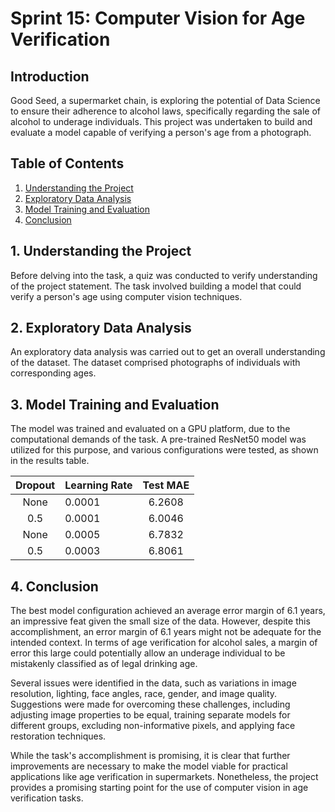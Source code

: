 # Sprint 15: Computer Vision for Age Verification

## Introduction

Good Seed, a supermarket chain, is exploring the potential of Data Science to ensure their adherence to alcohol laws, specifically regarding the sale of alcohol to underage individuals. This project was undertaken to build and evaluate a model capable of verifying a person's age from a photograph.

## Table of Contents

1. [Understanding the Project](#understanding)
2. [Exploratory Data Analysis](#eda)
3. [Model Training and Evaluation](#model-training)
4. [Conclusion](#conclusion)

<a name="understanding"></a>
## 1. Understanding the Project

Before delving into the task, a quiz was conducted to verify understanding of the project statement. The task involved building a model that could verify a person's age using computer vision techniques.

<a name="eda"></a>
## 2. Exploratory Data Analysis

An exploratory data analysis was carried out to get an overall understanding of the dataset. The dataset comprised photographs of individuals with corresponding ages.

<a name="model-training"></a>
## 3. Model Training and Evaluation

The model was trained and evaluated on a GPU platform, due to the computational demands of the task. A pre-trained ResNet50 model was utilized for this purpose, and various configurations were tested, as shown in the results table.

| Dropout | Learning Rate | Test MAE |
|:-------:|---------------|:--------:|
|   None  |     0.0001    |  6.2608  |
|   0.5   |     0.0001    |  6.0046  |
|   None  |     0.0005    |  6.7832  |
|   0.5   |     0.0003    |  6.8061  |

<a name="conclusion"></a>
## 4. Conclusion

The best model configuration achieved an average error margin of 6.1 years, an impressive feat given the small size of the data. However, despite this accomplishment, an error margin of 6.1 years might not be adequate for the intended context. In terms of age verification for alcohol sales, a margin of error this large could potentially allow an underage individual to be mistakenly classified as of legal drinking age.

Several issues were identified in the data, such as variations in image resolution, lighting, face angles, race, gender, and image quality. Suggestions were made for overcoming these challenges, including adjusting image properties to be equal, training separate models for different groups, excluding non-informative pixels, and applying face restoration techniques.

While the task's accomplishment is promising, it is clear that further improvements are necessary to make the model viable for practical applications like age verification in supermarkets. Nonetheless, the project provides a promising starting point for the use of computer vision in age verification tasks.
